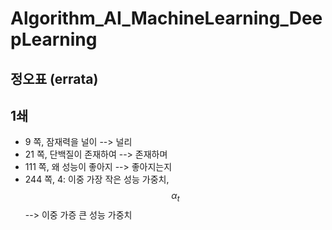 # Algorithm_AI_MachineLearning_DeepLearning
## 정오표 (errata)
## 1쇄
* 9 쪽, 잠재력을 널이 --> 널리
* 21 쪽, 단백질이 존재하여 --> 존재하며
* 111 쪽, 왜 성능이 좋아지 --> 좋아지는지
* 244 쪽, 4: 이중 가장 작은 성능 가중치, $$\alpha_t$$ --> 이중 가증 큰 성능 가중치
